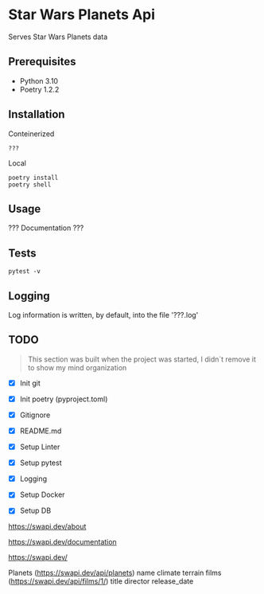 # Star Wars Planets Api

Serves Star Wars Planets data

## Prerequisites

- Python 3.10
- Poetry 1.2.2

## Installation
Conteinerized
```
???
```

Local
```
poetry install
poetry shell
```

## Usage
??? Documentation ??? 

## Tests
```
pytest -v
```

## Logging

Log information is written, by default, into the file '???.log'


## TODO

> This section was built when the project was started, I didn`t remove it to show my mind organization

- [x] Init git
- [x] Init poetry (pyproject.toml)
- [x] Gitignore
- [x] README.md
- [x] Setup Linter
- [x] Setup pytest
- [x] Logging
- [x] Setup Docker
- [x] Setup DB



https://swapi.dev/about

https://swapi.dev/documentation

https://swapi.dev/

Planets (https://swapi.dev/api/planets)
    name
    climate
    terrain
    films (https://swapi.dev/api/films/1/)
        title
        director
        release_date